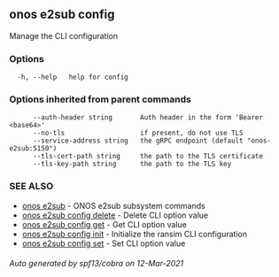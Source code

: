 ## onos e2sub config

Manage the CLI configuration

### Options

```
  -h, --help   help for config
```

### Options inherited from parent commands

```
      --auth-header string       Auth header in the form 'Bearer <base64>'
      --no-tls                   if present, do not use TLS
      --service-address string   the gRPC endpoint (default "onos-e2sub:5150")
      --tls-cert-path string     the path to the TLS certificate
      --tls-key-path string      the path to the TLS key
```

### SEE ALSO

* [onos e2sub](onos_e2sub.md)	 - ONOS e2sub subsystem commands
* [onos e2sub config delete](onos_e2sub_config_delete.md)	 - Delete CLI option value
* [onos e2sub config get](onos_e2sub_config_get.md)	 - Get CLI option value
* [onos e2sub config init](onos_e2sub_config_init.md)	 - Initialize the ransim CLI configuration
* [onos e2sub config set](onos_e2sub_config_set.md)	 - Set CLI option value

###### Auto generated by spf13/cobra on 12-Mar-2021
